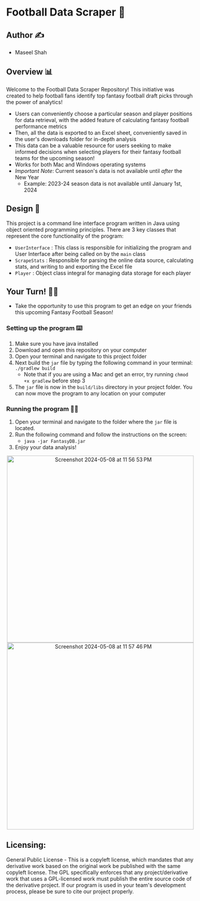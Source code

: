 # Football Data Scraper 🏈

## Author ✍️
* Maseel Shah

## Overview 📊
Welcome to the Football Data Scraper Repository! This initiative was created to help football fans identify top fantasy football draft picks through the power of analytics! 
* Users can conveniently choose a particular season and player positions for data retrieval, with the added feature of calculating fantasy football performance metrics
* Then, all the data is exported to an Excel sheet, conveniently saved in the user's downloads folder for in-depth analysis
* This data can be a valuable resource for users seeking to make informed decisions when selecting players for their fantasy football teams for the upcoming season!
* Works for both Mac and Windows operating systems
* *Important Note*: Current season's data is not available until *after* the New Year
  - Example: 2023-24 season data is not available until January 1st, 2024

## Design 🎨
This project is a command line interface program written in Java using object oriented programming principles. 
There are 3 key classes that represent the core functionality of the program:
* `UserInterface` : This class is responsible for initializing the program and User Interface after being called on by the `main` class
* `ScrapeStats` : Responsible for parsing the online data source, calculating stats, and writing to and exporting the Excel file
* `Player` : Object class integral for managing data storage for each player

## Your Turn! 🙋‍♂️
* Take the opportunity to use this program to get an edge on your friends this upcoming Fantasy Football Season!

### Setting up the program ⌨️
  1.  Make sure you have java installed
  2. Download and open this repository on your computer
  3. Open your terminal and navigate to this project folder
  4. Next build the `jar` file by typing the following command in your terminal: `./gradlew build`
     - Note that if you are using a Mac and get an error, try running `chmod +x gradlew` before step 3
  5. The `jar` file is now in the `build/libs` directory in your project folder. You can now move the program to any location on your computer

### Running the program 👨‍💻
1. Open your terminal and navigate to the folder where the `jar` file is located.
2. Run the following command and follow the instructions on the screen:
   - `java -jar FantasyDB.jar`
3. Enjoy your data analysis!

<div align=center>
<img width="500" alt="Screenshot 2024-05-08 at 11 56 53 PM" src="https://github.com/maseelshah22/FantasyFootballProject/assets/98069253/c80c9027-111b-4786-99ec-d29dd4b49c49">
<img width="500" alt="Screenshot 2024-05-08 at 11 57 46 PM" src="https://github.com/maseelshah22/FantasyFootballProject/assets/98069253/fc670eeb-7ad0-45ba-8320-4d935d5adfda">
</div>



## Licensing:
General Public License - This is a copyleft license, which mandates that any derivative work based on the original work be published with the same copyleft license. The GPL specifically enforces that any project/derivative work that uses a GPL-licensed work must publish the entire source code of the derivative project. If our program is used in your team's development process, please be sure to cite our project properly.

